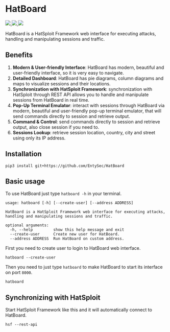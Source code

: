 # HatBoard

<p>
    <a href="https://entysec.netlify.app">
        <img src="https://img.shields.io/badge/developer-EntySec-3572a5.svg">
    </a>
    <a href="https://github.com/EntySec/HatBoard">
        <img src="https://img.shields.io/badge/language-Python-3572a5.svg">
    </a>
    <a href="https://github.com/EntySec/HatBoard/stargazers">
        <img src="https://img.shields.io/github/stars/EntySec/HatBoard?color=yellow">
    </a>
</p>

HatBoard is a HatSploit Framework web interface for executing attacks, handling and manipulating sessions and traffic.

## Benefits

1. **Modern & User-friendly Interface**: HatBoard has modern, beautiful and user-friendly interface, so it is very easy to navigate.
2. **Detailed Dashboard**: HatBoard has pie diagrams, column diagrams and maps to visualize sessions and their locations.
3. **Synchronization with HatSploit Framework**: synchronization with HatSploit through REST API allows you to handle and manipulate sessions from HatBoard in real time.
4. **Pop-Up Terminal Emulator**: interact with sessions through HatBoard via modern, beautiful and user-friendly pop-up terminal emulator, that will send commands directly to session and retrieve output.
5. **Command & Control**: send commands directly to session and retrieve output, also close session if you need to.
6. **Sessions Lookup**: retrieve session location, country, city and street using only its IP address.

## Installation

```shell
pip3 install git+https://github.com/EntySec/HatBoard
```

## Basic usage

To use HatBoard just type `hatboard -h` in your terminal.

```
usage: hatboard [-h] [--create-user] [--address ADDRESS]

HatBoard is a HatSploit Framework web interface for executing attacks,
handling and manipulating sessions and traffic.

optional arguments:
  -h, --help         show this help message and exit
  --create-user      Create new user for HatBoard.
  --address ADDRESS  Run HatBoard on custom address.
```

First you need to create user to login to HatBoard web interface.

```
hatboard --create-user
```

Then you need to just type `hatboard` to make HatBoard to start its interface on port `8000`.

```
hatboard
```

## Synchronizing with HatSploit

Start HatSploit Framework like this and it will automatically connect to HatBoard.

```
hsf --rest-api
```
